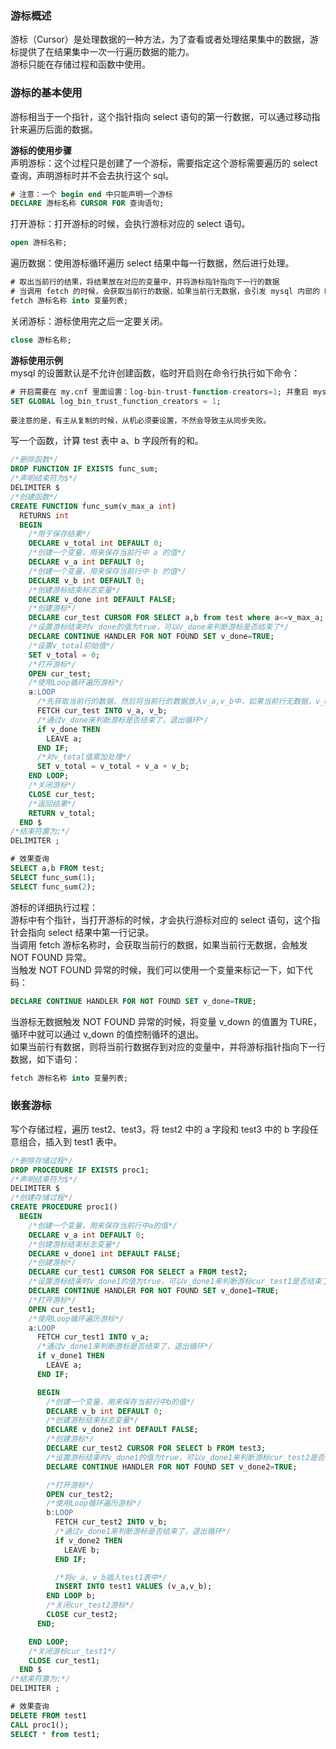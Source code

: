 
### 游标概述
游标（Cursor）是处理数据的一种方法，为了查看或者处理结果集中的数据，游标提供了在结果集中一次一行遍历数据的能力。  
游标只能在存储过程和函数中使用。  

### 游标的基本使用
游标相当于一个指针，这个指针指向 select 语句的第一行数据，可以通过移动指针来遍历后面的数据。  

**游标的使用步骤**  
声明游标：这个过程只是创建了一个游标，需要指定这个游标需要遍历的 select 查询，声明游标时并不会去执行这个 sql。  
```sql
# 注意：一个 begin end 中只能声明一个游标
DECLARE 游标名称 CURSOR FOR 查询语句;
```
打开游标：打开游标的时候，会执行游标对应的 select 语句。  
```sql
open 游标名称;
```
遍历数据：使用游标循环遍历 select 结果中每一行数据，然后进行处理。   
```sql
# 取出当前行的结果，将结果放在对应的变量中，并将游标指针指向下一行的数据
# 当调用 fetch 的时候，会获取当前行的数据，如果当前行无数据，会引发 mysql 内部的 NOT FOUND 错误
fetch 游标名称 into 变量列表;
```
关闭游标：游标使用完之后一定要关闭。  
```sql
close 游标名称;
```

**游标使用示例**  
mysql 的设置默认是不允许创建函数，临时开启则在命令行执行如下命令：
```sql
# 开启需要在 my.cnf 里面设置：log-bin-trust-function-creators=1; 并重启 mysql 服务
SET GLOBAL log_bin_trust_function_creators = 1;
```
`要注意的是，有主从复制的时候，从机必须要设置，不然会导致主从同步失败。`  

写一个函数，计算 test 表中 a、b 字段所有的和。  
```sql
/*删除函数*/
DROP FUNCTION IF EXISTS func_sum;
/*声明结束符为$*/
DELIMITER $
/*创建函数*/
CREATE FUNCTION func_sum(v_max_a int)
  RETURNS int
  BEGIN
    /*用于保存结果*/
    DECLARE v_total int DEFAULT 0;
    /*创建一个变量，用来保存当前行中 a 的值*/
    DECLARE v_a int DEFAULT 0;
    /*创建一个变量，用来保存当前行中 b 的值*/
    DECLARE v_b int DEFAULT 0;
    /*创建游标结束标志变量*/
    DECLARE v_done int DEFAULT FALSE;
    /*创建游标*/
    DECLARE cur_test CURSOR FOR SELECT a,b from test where a<=v_max_a;
    /*设置游标结束时v_done的值为true，可以v_done来判断游标是否结束了*/
    DECLARE CONTINUE HANDLER FOR NOT FOUND SET v_done=TRUE;
    /*设置v_total初始值*/
    SET v_total = 0;
    /*打开游标*/
    OPEN cur_test;
    /*使用Loop循环遍历游标*/
    a:LOOP
      /*先获取当前行的数据，然后将当前行的数据放入v_a,v_b中，如果当前行无数据，v_done会被置为true*/
      FETCH cur_test INTO v_a, v_b;
      /*通过v_done来判断游标是否结束了，退出循环*/
      if v_done THEN
        LEAVE a;
      END IF;
      /*对v_total值累加处理*/
      SET v_total = v_total + v_a + v_b;
    END LOOP;
    /*关闭游标*/
    CLOSE cur_test;
    /*返回结果*/
    RETURN v_total;
  END $
/*结束符置为;*/
DELIMITER ;

# 效果查询
SELECT a,b FROM test;
SELECT func_sum(1);
SELECT func_sum(2);
```

游标的详细执行过程：  
游标中有个指针，当打开游标的时候，才会执行游标对应的 select 语句，这个指针会指向 select 结果中第一行记录。  
当调用 fetch 游标名称时，会获取当前行的数据，如果当前行无数据，会触发 NOT FOUND 异常。  
当触发 NOT FOUND 异常的时候，我们可以使用一个变量来标记一下，如下代码：  
```sql
DECLARE CONTINUE HANDLER FOR NOT FOUND SET v_done=TRUE;
```
当游标无数据触发 NOT FOUND 异常的时候，将变量 v_down 的值置为 TURE，循环中就可以通过 v_down 的值控制循环的退出。  
如果当前行有数据，则将当前行数据存到对应的变量中，并将游标指针指向下一行数据，如下语句：  
```sql
fetch 游标名称 into 变量列表;
```

### 嵌套游标
写个存储过程，遍历 test2、test3，将 test2 中的 a 字段和 test3 中的 b 字段任意组合，插入到 test1 表中。  
```sql
/*删除存储过程*/
DROP PROCEDURE IF EXISTS proc1;
/*声明结束符为$*/
DELIMITER $
/*创建存储过程*/
CREATE PROCEDURE proc1()
  BEGIN
    /*创建一个变量，用来保存当前行中a的值*/
    DECLARE v_a int DEFAULT 0;
    /*创建游标结束标志变量*/
    DECLARE v_done1 int DEFAULT FALSE;
    /*创建游标*/
    DECLARE cur_test1 CURSOR FOR SELECT a FROM test2;
    /*设置游标结束时v_done1的值为true，可以v_done1来判断游标cur_test1是否结束了*/
    DECLARE CONTINUE HANDLER FOR NOT FOUND SET v_done1=TRUE;
    /*打开游标*/
    OPEN cur_test1;
    /*使用Loop循环遍历游标*/
    a:LOOP
      FETCH cur_test1 INTO v_a;
      /*通过v_done1来判断游标是否结束了，退出循环*/
      if v_done1 THEN
        LEAVE a;
      END IF;

      BEGIN
        /*创建一个变量，用来保存当前行中b的值*/
        DECLARE v_b int DEFAULT 0;
        /*创建游标结束标志变量*/
        DECLARE v_done2 int DEFAULT FALSE;
        /*创建游标*/
        DECLARE cur_test2 CURSOR FOR SELECT b FROM test3;
        /*设置游标结束时v_done1的值为true，可以v_done1来判断游标cur_test2是否结束了*/
        DECLARE CONTINUE HANDLER FOR NOT FOUND SET v_done2=TRUE;

        /*打开游标*/
        OPEN cur_test2;
        /*使用Loop循环遍历游标*/
        b:LOOP
          FETCH cur_test2 INTO v_b;
          /*通过v_done1来判断游标是否结束了，退出循环*/
          if v_done2 THEN
            LEAVE b;
          END IF;

          /*将v_a、v_b插入test1表中*/
          INSERT INTO test1 VALUES (v_a,v_b);
        END LOOP b;
        /*关闭cur_test2游标*/
        CLOSE cur_test2;
      END;

    END LOOP;
    /*关闭游标cur_test1*/
    CLOSE cur_test1;
  END $
/*结束符置为;*/
DELIMITER ;

# 效果查询
DELETE FROM test1
CALL proc1();
SELECT * from test1;
```
